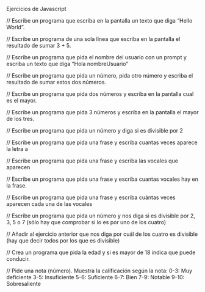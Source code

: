 Ejercicios de Javascript



// Escribe un programa que escriba en la pantalla un texto que diga “Hello World”.

// Escribe un programa de una sola línea que escriba en la pantalla el resultado de sumar 3 + 5.

// Escribe un programa que pida el nombre del usuario con un prompt y escriba un texto que diga “Hola nombreUsuario”

// Escribe un programa que pida un número, pida otro número y escriba el resultado de sumar estos dos números.

// Escribe un programa que pida dos números y escriba en la pantalla cual es el mayor.

// Escribe un programa que pida 3 números y escriba en la pantalla el mayor de los tres.

// Escribe un programa que pida un número y diga si es divisible por 2

// Escribe un programa que pida una frase y escriba cuantas veces aparece la letra a

// Escribe un programa que pida una frase y escriba las vocales que aparecen

// Escribe un programa que pida una frase y escriba cuantas vocales hay en la frase.

// Escribe un programa que pida una frase y escriba cuántas veces aparecen cada una de las vocales

// Escribe un programa que pida un número y nos diga si es divisible por 2, 3, 5 o 7 (sólo hay que comprobar si lo es por uno de los cuatro)

// Añadir al ejercicio anterior que nos diga por cuál de los cuatro es divisible (hay que decir todos por los que es divisible)

// Crea un programa que pida la edad y si es mayor de 18 indica que puede conducir.

// Pide una nota (número). Muestra la calificación según la nota:
0-3: Muy deficiente
3-5: Insuficiente
5-6: Suficiente
6-7: Bien
7-9: Notable
9-10: Sobresaliente